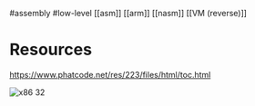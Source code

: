 #assembly #low-level 
[[asm]] [[arm]] [[nasm]] [[VM (reverse)]]

# Resources
https://www.phatcode.net/res/223/files/html/toc.html

![x86 32](https://i.stack.imgur.com/VTxd0.jpg)
